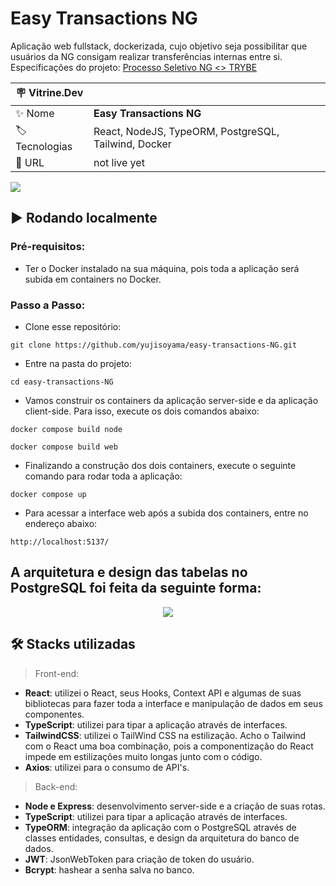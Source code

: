 # Easy Transactions NG

Aplicação web fullstack, dockerizada, cujo objetivo seja possibilitar que usuários da NG consigam realizar transferências internas entre si.
Especificações do projeto: [Processo Seletivo NG <> TRYBE](https://ngcash.notion.site/Processo-Seletivo-NG-TRYBE-223de32e1ed047f2aa90cc0da84754ee)

| :placard: Vitrine.Dev |     |
| -------------  | --- |
| :sparkles: Nome        | **Easy Transactions NG**
| :label: Tecnologias | React, NodeJS, TypeORM, PostgreSQL, Tailwind, Docker
| :rocket: URL         | not live yet

![](https://user-images.githubusercontent.com/64661100/202777295-1ec11b42-0ed4-4c7d-8e71-7617aa59cbc5.png#vitrinedev)

## ▶️ Rodando localmente
### Pré-requisitos:
   - Ter o Docker instalado na sua máquina, pois toda a aplicação será subida em containers no Docker.

### Passo a Passo:
   - Clone esse repositório:
   ```
   git clone https://github.com/yujisoyama/easy-transactions-NG.git
   ```
   - Entre na pasta do projeto:
   ```
   cd easy-transactions-NG
   ```
   - Vamos construir os containers da aplicação server-side e da aplicação client-side. Para isso, execute os dois comandos abaixo:
   ```
   docker compose build node
   ```
   ```
   docker compose build web
   ```
   - Finalizando a construção dos dois containers, execute o seguinte comando para rodar toda a aplicação:
   ```
   docker compose up
   ```
   - Para acessar a interface web após a subida dos containers, entre no endereço abaixo: 
   ```
   http://localhost:5137/
   ```
   
## A arquitetura e design das tabelas no PostgreSQL foi feita da seguinte forma:
<p align="center"><img src="https://user-images.githubusercontent.com/64661100/205955362-3b8fc53e-e9c0-467d-ba9d-c03537bd8835.png" /></p>

## 🛠 Stacks utilizadas

> Front-end: 

- <strong>React</strong>: utilizei o React, seus Hooks, Context API e algumas de suas bibliotecas para fazer toda a interface e manipulação de dados em seus componentes.
- <strong>TypeScript</strong>: utilizei para tipar a aplicação através de interfaces.
- <strong>TailwindCSS</strong>: utilizei o TailWind CSS na estilização. Acho o Tailwind com o React uma boa combinação, pois a componentização do React impede em estilizações muito longas junto com o código.
- <strong>Axios</strong>: utilizei para o consumo de API's.


> Back-end: 

- <strong>Node e Express</strong>: desenvolvimento server-side e a criação de suas rotas.
- <strong>TypeScript</strong>: utilizei para tipar a aplicação através de interfaces.
- <strong>TypeORM</strong>: integração da aplicação com o PostgreSQL através de classes entidades, consultas, e design da arquitetura do banco de dados.
- <strong>JWT</strong>: JsonWebToken para criação de token do usuário.
- <strong>Bcrypt</strong>: hashear a senha salva no banco.
